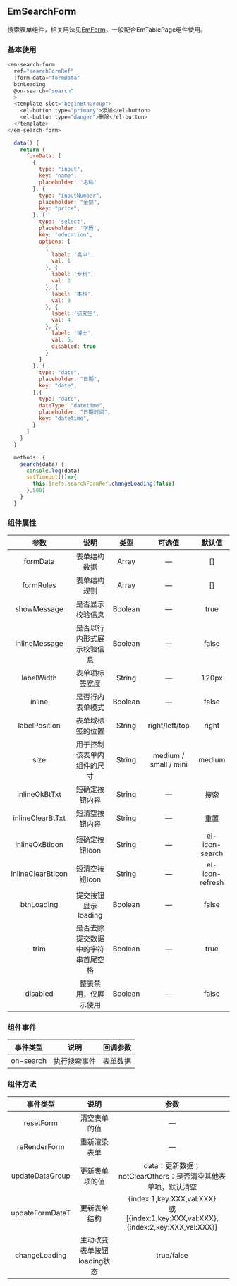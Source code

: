 ## EmSearchForm

搜索表单组件，相关用法见[EmForm](../EmForm/README.md)，一般配合EmTablePage组件使用。

### 基本使用

````javascript
<em-search-form 
  ref="searchFormRef" 
  :form-data="formData" 
  btnLoading
  @on-search="search"
  >
  <template slot="beginBtnGroup">
    <el-button type="primary">添加</el-button>
    <el-button type="danger">删除</el-button>
  </template>
</em-search-form>

  data() {
    return {
      formData: [
        {
          type: "input",
          key: "name",
          placeholder: '名称'
        }, {
          type: "inputNumber",
          placeholder: "金额",
          key: "price",
        }, {
          type: 'select',
          placeholder: '学历',
          key: 'education',
          options: [
            {
              label: '高中',
              val: 1
            }, {
              label: '专科',
              val: 2
            }, {
              label: '本科',
              val: 3
            }, {
              label: '研究生',
              val: 4
            }, {
              label: '博士',
              val: 5,
              disabled: true
            }
          ]
        }, {
          type: "date",
          placeholder: "日期",
          key: "date",
        },{
          type: "date",
          dateType: "datetime",
          placeholder: "日期时间",
          key: "datetime",
        }
      ]
    }
  }

  methods: {
    search(data) {
      console.log(data)
      setTimeout(()=>{
        this.$refs.searchFormRef.changeLoading(false)
      },500)
    }
  }
````

### 组件属性

|        参数         |        说明         |   类型    |          可选值          |       默认值       |
|:-----------------:|:-----------------:|:-------:|:---------------------:|:---------------:|
|     formData      |      表单结构数据       |  Array  |           —           |       []        |
|     formRules     |      表单结构规则       |  Array  |           —           |       []        |
|    showMessage    |     是否显示校验信息      | Boolean |           —           |      true       |
|   inlineMessage   |   是否以行内形式展示校验信息   | Boolean |           —           |      false      |
|    labelWidth     |      表单项标签宽度      | String  |           —           |      120px      |
|      inline       |     是否行内表单模式      | Boolean |           —           |      false      |
|   labelPosition   |     表单域标签的位置      | String  |    right/left/top     |      right      |
|       size        |   用于控制该表单内组件的尺寸   | String  | medium / small / mini |     medium      |
|   inlineOkBtTxt   |      短确定按钮内容      | String  |           —           |       搜索        |
| inlineClearBtTxt  |      短清空按钮内容      | String  |           —           |       重置        |
|  inlineOkBtIcon   |     短确定按钮Icon     | String  |           —           | el-icon-search  |
| inlineClearBtIcon |     短清空按钮Icon     | String  |           —           | el-icon-refresh |
|    btnLoading     |   提交按钮显示loading   | Boolean |           —           |      false      |
|       trim        | 是否去除提交数据中的字符串首尾空格 | Boolean |           —           |      true       |
|     disabled      |    整表禁用，仅展示使用     | Boolean |           —           |      false      |

### 组件事件

|   事件类型    |   说明   | 回调参数 |
|:---------:|:------:|:----:|
| on-search | 执行搜索事件 | 表单数据 |

### 组件方法

|      事件类型       |        说明         |                                            参数                                             |
|:---------------:|:-----------------:|:-----------------------------------------------------------------------------------------:|
|    resetForm    |      清空表单的值       |                                             —                                             |
|  reRenderForm   |      重新渲染表单       |                                             —                                             |
| updateDataGroup |      更新表单项的值      |                          data：更新数据；notClearOthers：是否清空其他表单项，默认清空                          |
| updateFormDataT |      更新表单结构       | {index:1,key:XXX,val:XXX}<br/>或<br/>[{index:1,key:XXX,val:XXX},{index:2,key:XXX,val:XXX}] |
|  changeLoading  | 主动改变表单按钮loading状态 |                                        true/false                                         |
